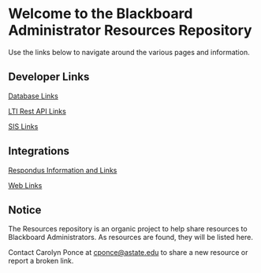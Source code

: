 # Welcome to the Blackboard Administrator Resources Repository

Use the links below to navigate around the various pages and information.

## Developer Links

[Database Links](developer/databases.md)

[LTI Rest API Links](developer/lti_restapi.md)

[SIS Links](developer/sis.md)


## Integrations

[Respondus Information and Links](integrations/respondus.md)

[Web Links](integrations/welinks.md)

## Notice

The Resources repository is an organic project to help share resources to Blackboard Administrators. As resources are found, they will be listed here. 

Contact Carolyn Ponce at cponce@astate.edu to share a new resource or report a broken link. 
